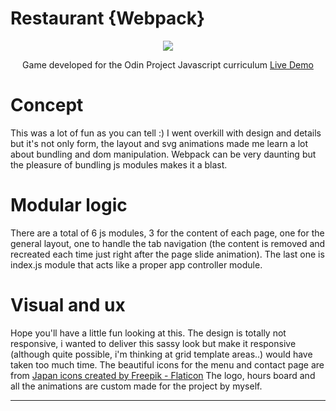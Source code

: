 # Restaurant {Webpack} #

<div align="center">
<a href="https://blu3tan.github.io/restaurant-page/">
<img src="./assets/kato-sushi.gif">
</a>

Game developed for the Odin Project Javascript curriculum
[Live Demo](https://blu3tan.github.io/restaurant-page/)

</div>

# Concept #

This was a lot of fun as you can tell :)
I went overkill with design and details but it's not only form, the layout and svg 
animations made me learn a lot about bundling and dom manipulation.
Webpack can be very daunting but the pleasure of bundling js modules makes it a blast.


# Modular logic #

There are a total of 6 js modules, 3 for the content of each page, one for the general
layout, one to handle the tab navigation (the content is removed and recreated each time 
just right after the page slide animation). The last one is index.js module that acts like
a proper app controller module.


# Visual and ux #

Hope you'll have a little fun looking at this.
The design is totally not responsive, i wanted to deliver this sassy look but make it responsive 
(although quite possible, i'm thinking at grid template areas..) would have taken too much time.
The beautiful icons for the menu and contact page are from <a href="https://www.flaticon.com/free-icons/onigiri" title="onigiri icons">Japan icons created by Freepik - Flaticon</a>
The logo, hours board and all the animations are custom made for the project by myself.


-----------------------------------------------------------------------------


